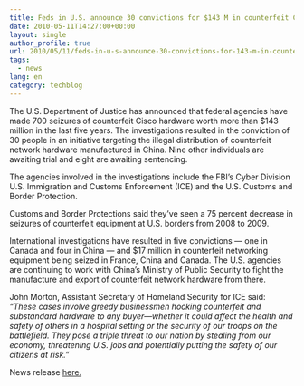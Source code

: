 ```yaml
---
title: Feds in U.S. announce 30 convictions for $143 M in counterfeit Cisco hardware
date: 2010-05-11T14:27:00+00:00
layout: single
author_profile: true
url: 2010/05/11/feds-in-u-s-announce-30-convictions-for-143-m-in-counterfeit-cisco-hardware/
tags:
  - news
lang: en
category: techblog
---
```

The U.S. Department of Justice has announced that federal agencies have made 700 seizures of counterfeit Cisco hardware worth more than $143 million in the last five years. The investigations resulted in the conviction of 30 people in an initiative targeting the illegal distribution of counterfeit network hardware manufactured in China. Nine other individuals are awaiting trial and eight are awaiting sentencing.

The agencies involved in the investigations include the FBI’s Cyber Division U.S. Immigration and Customs Enforcement (ICE) and the U.S. Customs and Border Protection.

Customs and Border Protections said they’ve seen a 75 percent decrease in seizures of counterfeit equipment at U.S. borders from 2008 to 2009.

International investigations have resulted in five convictions &#8212; one in Canada and four in China &#8212; and $17 million in counterfeit networking equipment being seized in France, China and Canada. The U.S. agencies are continuing to work with China’s Ministry of Public Security to fight the manufacture and export of counterfeit network hardware from there.

John Morton, Assistant Secretary of Homeland Security for ICE said: _“These cases involve greedy businessmen hocking counterfeit and substandard hardware to any buyer—whether it could affect the health and safety of others in a hospital setting or the security of our troops on the battlefield. They pose a triple threat to our nation by stealing from our economy, threatening U.S. jobs and potentially putting the safety of our citizens at risk.”_

News release [here.](http://www.fbi.gov/pressrel/pressrel10/convictions_050610.htm)